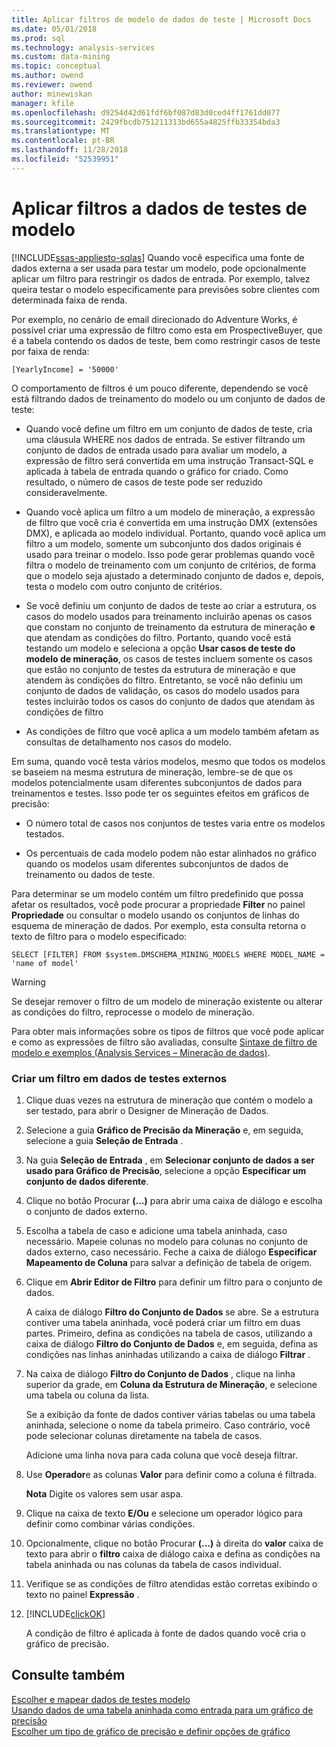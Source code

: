 ```yaml
---
title: Aplicar filtros de modelo de dados de teste | Microsoft Docs
ms.date: 05/01/2018
ms.prod: sql
ms.technology: analysis-services
ms.custom: data-mining
ms.topic: conceptual
ms.author: owend
ms.reviewer: owend
author: minewiskan
manager: kfile
ms.openlocfilehash: d9254d42d61fdf6bf087d83d0ced4ff1761dd077
ms.sourcegitcommit: 2429fbcdb751211313bd655a4825ffb33354bda3
ms.translationtype: MT
ms.contentlocale: pt-BR
ms.lasthandoff: 11/28/2018
ms.locfileid: "52539951"
---
```

# <a name="apply-filters-to-model-testing-data"></a>Aplicar filtros a dados de testes de modelo
[!INCLUDE[ssas-appliesto-sqlas](../../includes/ssas-appliesto-sqlas.md)]
  Quando você especifica uma fonte de dados externa a ser usada para testar um modelo, pode opcionalmente aplicar um filtro para restringir os dados de entrada. Por exemplo, talvez queira testar o modelo especificamente para previsões sobre clientes com determinada faixa de renda.  
  
 Por exemplo, no cenário de email direcionado do Adventure Works, é possível criar uma expressão de filtro como esta em ProspectiveBuyer, que é a tabela contendo os dados de teste, bem como restringir casos de teste por faixa de renda:  
  
 `[YearlyIncome] = '50000'`  
  
 O comportamento de filtros é um pouco diferente, dependendo se você está filtrando dados de treinamento do modelo ou um conjunto de dados de teste:  
  
-   Quando você define um filtro em um conjunto de dados de teste, cria uma cláusula WHERE nos dados de entrada. Se estiver filtrando um conjunto de dados de entrada usado para avaliar um modelo, a expressão de filtro será convertida em uma instrução Transact-SQL e aplicada à tabela de entrada quando o gráfico for criado. Como resultado, o número de casos de teste pode ser reduzido consideravelmente.  
  
-   Quando você aplica um filtro a um modelo de mineração, a expressão de filtro que você cria é convertida em uma instrução DMX (extensões DMX), e aplicada ao modelo individual. Portanto, quando você aplica um filtro a um modelo, somente um subconjunto dos dados originais é usado para treinar o modelo. Isso pode gerar problemas quando você filtra o modelo de treinamento com um conjunto de critérios, de forma que o modelo seja ajustado a determinado conjunto de dados e, depois, testa o modelo com outro conjunto de critérios.  
  
-   Se você definiu um conjunto de dados de teste ao criar a estrutura, os casos do modelo usados para treinamento incluirão apenas os casos que constam no conjunto de treinamento da estrutura de mineração **e** que atendam as condições do filtro. Portanto, quando você está testando um modelo e seleciona a opção **Usar casos de teste do modelo de mineração**, os casos de testes incluem somente os casos que estão no conjunto de testes da estrutura de mineração e que atendem às condições do filtro. Entretanto, se você não definiu um conjunto de dados de validação, os casos do modelo usados para testes incluirão todos os casos do conjunto de dados que atendam às condições de filtro  
  
-   As condições de filtro que você aplica a um modelo também afetam as consultas de detalhamento nos casos do modelo.  
  
 Em suma, quando você testa vários modelos, mesmo que todos os modelos se baseiem na mesma estrutura de mineração, lembre-se de que os modelos potencialmente usam diferentes subconjuntos de dados para treinamentos e testes. Isso pode ter os seguintes efeitos em gráficos de precisão:  
  
-   O número total de casos nos conjuntos de testes varia entre os modelos testados.  
  
-   Os percentuais de cada modelo podem não estar alinhados no gráfico quando os modelos usam diferentes subconjuntos de dados de treinamento ou dados de teste.  
  
 Para determinar se um modelo contém um filtro predefinido que possa afetar os resultados, você pode procurar a propriedade **Filter** no painel **Propriedade** ou consultar o modelo usando os conjuntos de linhas do esquema de mineração de dados. Por exemplo, esta consulta retorna o texto de filtro para o modelo especificado:  
  
 `SELECT [FILTER] FROM $system.DMSCHEMA_MINING_MODELS WHERE MODEL_NAME = 'name of model'`  
  
> [!WARNING]  
>  Se desejar remover o filtro de um modelo de mineração existente ou alterar as condições do filtro, reprocesse o modelo de mineração.  
  
 Para obter mais informações sobre os tipos de filtros que você pode aplicar e como as expressões de filtro são avaliadas, consulte [Sintaxe de filtro de modelo e exemplos &#40;Analysis Services – Mineração de dados&#41;](../../analysis-services/data-mining/model-filter-syntax-and-examples-analysis-services-data-mining.md).  
  
### <a name="create-a-filter-on-external-testing-data"></a>Criar um filtro em dados de testes externos  
  
1.  Clique duas vezes na estrutura de mineração que contém o modelo a ser testado, para abrir o Designer de Mineração de Dados.  
  
2.  Selecione a guia **Gráfico de Precisão da Mineração** e, em seguida, selecione a guia **Seleção de Entrada** .  
  
3.  Na guia **Seleção de Entrada** , em **Selecionar conjunto de dados a ser usado para Gráfico de Precisão**, selecione a opção **Especificar um conjunto de dados diferente**.  
  
4.  Clique no botão Procurar **(...)**  para abrir uma caixa de diálogo e escolha o conjunto de dados externo.  
  
5.  Escolha a tabela de caso e adicione uma tabela aninhada, caso necessário. Mapeie colunas no modelo para colunas no conjunto de dados externo, caso necessário. Feche a caixa de diálogo **Especificar Mapeamento de Coluna** para salvar a definição de tabela de origem.  
  
6.  Clique em **Abrir Editor de Filtro** para definir um filtro para o conjunto de dados.  
  
     A caixa de diálogo **Filtro do Conjunto de Dados** se abre. Se a estrutura contiver uma tabela aninhada, você poderá criar um filtro em duas partes. Primeiro, defina as condições na tabela de casos, utilizando a caixa de diálogo **Filtro do Conjunto de Dados** e, em seguida, defina as condições nas linhas aninhadas utilizando a caixa de diálogo **Filtrar** .  
  
7.  Na caixa de diálogo **Filtro do Conjunto de Dados** , clique na linha superior da grade, em **Coluna da Estrutura de Mineração**, e selecione uma tabela ou coluna da lista.  
  
     Se a exibição da fonte de dados contiver várias tabelas ou uma tabela aninhada, selecione o nome da tabela primeiro. Caso contrário, você pode selecionar colunas diretamente na tabela de casos.  
  
     Adicione uma linha nova para cada coluna que você deseja filtrar.  
  
8.  Use **Operador**e as colunas **Valor** para definir como a coluna é filtrada.  
  
     **Nota** Digite os valores sem usar aspa.  
  
9. Clique na caixa de texto **E/Ou** e selecione um operador lógico para definir como combinar várias condições.  
  
10. Opcionalmente, clique no botão Procurar **(...)**  à direita do **valor** caixa de texto para abrir o **filtro** caixa de diálogo caixa e defina as condições na tabela aninhada ou nas colunas da tabela de casos individual.  
  
11. Verifique se as condições de filtro atendidas estão corretas exibindo o texto no painel **Expressão** .  
  
12. [!INCLUDE[clickOK](../../includes/clickok-md.md)]  
  
     A condição de filtro é aplicada à fonte de dados quando você cria o gráfico de precisão.  
  
## <a name="see-also"></a>Consulte também  
 [Escolher e mapear dados de testes modelo](../../analysis-services/data-mining/choose-and-map-model-testing-data.md)   
 [Usando dados de uma tabela aninhada como entrada para um gráfico de precisão](../../analysis-services/data-mining/using-nested-table-data-as-an-input-for-an-accuracy-chart.md)   
 [Escolher um tipo de gráfico de precisão e definir opções de gráfico](../../analysis-services/data-mining/choose-an-accuracy-chart-type-and-set-chart-options.md)  
  
  

